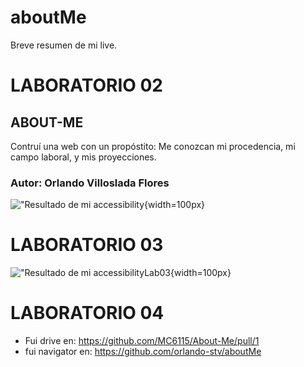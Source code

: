 # aboutMe
Breve resumen de mi live.

# LABORATORIO 02

## ABOUT-ME

Contruí una web con un propóstito: Me conozcan mi procedencia, mi campo laboral, y mis proyecciones.

### Autor: Orlando Villoslada Flores

!["Resultado de mi accessibility](./img/accessibility2.JPG){width=100px}

# LABORATORIO 03

!["Resultado de mi accessibilityLab03](./img/accessibilityLab03.JPG){width=100px}


# LABORATORIO 04

- Fui drive en: https://github.com/MC6115/About-Me/pull/1
- fui navigator en: https://github.com/orlando-stv/aboutMe
